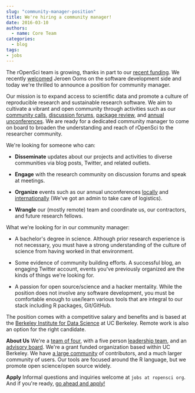 ```yaml
---
slug: "community-manager-position"
title: We're hiring a community manager!
date: 2016-03-10
authors:
  - name: Core Team
categories:
  - blog
tags:
- jobs
---
```


The rOpenSci team is growing, thanks in part to our [recent funding](https://ropensci.org/blog/2015/11/19/helmsley-trust-funding/). We recently [welcomed](https://ropensci.org/blog/2016/03/01/pdftools-and-jeroen) Jeroen Ooms on the software development side and today we're thrilled to announce a position for community manager.

Our mission is to expand access to scientific data and promote a culture of reproducible research and sustainable research software. We aim to cultivate a vibrant and open community through activities such as our [community calls](http://communitycalls.ropensci.org/), [discussion forums](http://discuss.ropensci.org/), [package review](https://github.com/ropensci/onboarding), and [annual unconferences](http://unconf16.ropensci.org/). We are ready for a dedicated community manager to come on board to broaden the understanding and reach of rOpenSci to the researcher community.

We're looking for someone who can:

- **Disseminate** updates about our projects and activities to diverse communities via blog posts, Twitter, and related outlets.

- **Engage** with the research community on discussion forums and speak at meetings.

- **Organize** events such as our annual unconferences [locally](http://unconf16.ropensci.org/) and [internationally](http://auunconf.ropensci.org/) (We've got an admin to take care of logistics).

- **Wrangle** our (mostly remote) team and coordinate us, our contractors, and future research fellows.

What we're looking for in our community manager:

- A bachelor's degree in science. Although prior research experience is not necessary, you must have a strong understanding of the culture of science from having worked in that environment.

- Some evidence of community building efforts. A successful blog, an engaging Twitter account, events you've previously organized are the kinds of things we're looking for.

- A passion for open source/science and a hacker mentality. While the position does not involve any software development, you must be comfortable enough to use/learn various tools that are integral to our stack including R packages, Git/GitHub.

The position comes with a competitive salary and benefits and is based at the [Berkeley Institute for Data Science](http://bids.berkeley.edu/) at UC Berkeley. Remote work is also an option for the right candidate.

**About Us**
We're a [team of four](http://ropensci.org/about/#team), with a five person [leadership team](http://ropensci.org/about/#team), and an [advisory board](http://ropensci.org/about/#team). We're a grant funded organization based within UC Berkeley. We have [a large community](http://ropensci.org/community/#community) of contributors, and a much larger community of users. Our tools are focused around the R language, but we promote open science/open source widely.

**Apply**
Informal questions and inquiries welcome at `jobs at ropensci org`. And if you're ready, [go ahead and apply!](https://hrw-vip-prod.is.berkeley.edu/psc/JOBSPROD/EMPLOYEE/HRMS/c/HRS_HRAM.HRS_CE.GBL?Page=HRS_CE_JOB_DTL&Action=A&JobOpeningId=21279&SiteId=1&PostingSeq=1)


